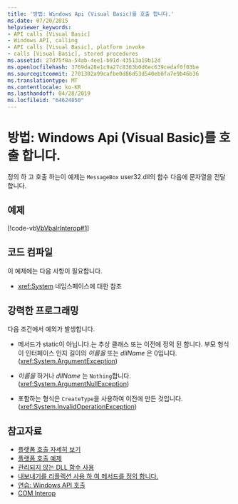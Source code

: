 ```yaml
---
title: '방법: Windows Api (Visual Basic)를 호출 합니다.'
ms.date: 07/20/2015
helpviewer_keywords:
- API calls [Visual Basic]
- Windows API, calling
- API calls [Visual Basic], platform invoke
- calls [Visual Basic], stored procedures
ms.assetid: 27d75f0a-54ab-4ee1-b91d-43513a19b12d
ms.openlocfilehash: 3769da28e1c9a27c8363b0d6ec639cedaf0f03be
ms.sourcegitcommit: 2701302a99cafbe0d86d53d540eb0fa7e9b46b36
ms.translationtype: MT
ms.contentlocale: ko-KR
ms.lasthandoff: 04/28/2019
ms.locfileid: "64624850"
---
```

# <a name="how-to-call-windows-apis-visual-basic"></a>방법: Windows Api (Visual Basic)를 호출 합니다.
정의 하 고 호출 하는이 예제는 `MessageBox` user32.dll의 함수 다음에 문자열을 전달 합니다.  
  
## <a name="example"></a>예제  
 [!code-vb[VbVbalrInterop#1](~/samples/snippets/visualbasic/VS_Snippets_VBCSharp/VbVbalrInterop/VB/Class1.vb#1)]  
  
## <a name="compiling-the-code"></a>코드 컴파일  
 이 예제에는 다음 사항이 필요합니다.  
  
- <xref:System> 네임스페이스에 대한 참조  
  
## <a name="robust-programming"></a>강력한 프로그래밍  
 다음 조건에서 예외가 발생합니다.  
  
- 메서드가 static이 아닙니다.는 추상 클래스 또는 이전에 정의 된 합니다. 부모 형식이 인터페이스 인지 길이의 *이름을* 또는 *dllName* 은 0입니다. (<xref:System.ArgumentException>)  
  
- *이름을* 하거나 *dllName* 는 `Nothing`합니다. (<xref:System.ArgumentNullException>)  
  
- 포함하는 형식은 `CreateType`을 사용하여 이전에 만든 것입니다. (<xref:System.InvalidOperationException>)  
  
## <a name="see-also"></a>참고자료

- [플랫폼 호출 자세히 보기](../../../framework/interop/consuming-unmanaged-dll-functions.md#a-closer-look-at-platform-invoke)
- [플랫폼 호출 예제](../../../framework/interop/platform-invoke-examples.md)
- [관리되지 않는 DLL 함수 사용](../../../framework/interop/consuming-unmanaged-dll-functions.md)
- [내보내기를 리플렉션 사용 하 여 메서드를 정의 합니다.](https://docs.microsoft.com/previous-versions/dotnet/netframework-4.0/w63y4d4f(v=vs.100))
- [연습: Windows API 호출](../../../visual-basic/programming-guide/com-interop/walkthrough-calling-windows-apis.md)
- [COM Interop](../../../visual-basic/programming-guide/com-interop/index.md)
